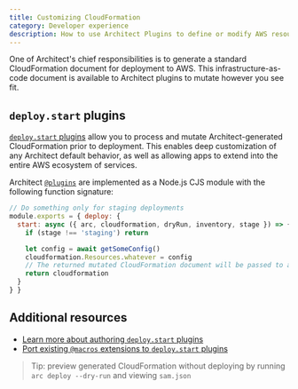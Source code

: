 ```yaml
---
title: Customizing CloudFormation
category: Developer experience
description: How to use Architect Plugins to define or modify AWS resources with CloudFormation
---
```


One of Architect's chief responsibilities is to generate a standard CloudFormation document for deployment to AWS. This infrastructure-as-code document is available to Architect plugins to mutate however you see fit.


## `deploy.start` plugins

[`deploy.start` plugins](/docs/en/guides/plugins/deploy#deploy.start) allow you to process and mutate Architect-generated CloudFormation prior to deployment. This enables deep customization of any Architect default behavior, as well as allowing apps to extend into the entire AWS ecosystem of services.

Architect [`@plugins`](/docs/en/guides/plugins/overview) are implemented as a Node.js CJS module with the following function signature:

```javascript
// Do something only for staging deployments
module.exports = { deploy: {
  start: async ({ arc, cloudformation, dryRun, inventory, stage }) => {
    if (stage !== 'staging') return

    let config = await getSomeConfig()
    cloudformation.Resources.whatever = config
    // The returned mutated CloudFormation document will be passed to any other `deploy.start` plugins in sequence
    return cloudformation
  }
} }
```

## Additional resources

- [Learn more about authoring `deploy.start` plugins](/docs/en/guides/plugins/deploy#deploy.start)
- [Port existing `@macros` extensions to `deploy.start` plugins](/docs/en/guides/plugins/porting-macros-to-plugins)

> Tip: preview generated CloudFormation without deploying by running `arc deploy --dry-run` and viewing `sam.json`
